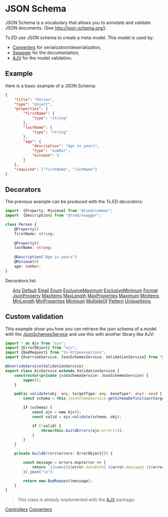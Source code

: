 # JSON Schema

JSON Schema is a vocabulary that allows you to annotate and validate JSON documents. (See http://json-schema.org/).

Ts.ED use JSON schema to create a meta model. This model is used by:

 - [Converters](documents/converters.md) for serialization/deserialization,
 - [Swagger](tutorials/swagger.md) for the documentation,
 - [AJV](tutorials/ajv.md) for the model validation.


## Example

Here is a basic example of a JSON Schema:

```json
{
    "title": "Person",
    "type": "object",
    "properties": {
        "firstName": {
            "type": "string"
        },
        "lastName": {
            "type": "string"
        },
        "age": {
            "description": "Age in years",
            "type": "number",
            "minimum": 0
        }
    },
    "required": ["firstName", "lastName"]
}
```

## Decorators

The previous example can be produced with the Ts.ED decorators:

```typescript
import  {Property, Minimum} from "@tsed/common";
import  {Description} from "@tsed/swagger";

class Person {
    @Property()
    firstName: string;
    
    @Property()
    lastName: string;
    
    @Description("Age in years")
    @Minimum(0)
    age: number;
}
```

Decorators list:

<ul class="api-list" style="display: block;">
<li class="api-item" data-symbol="common/jsonschema;Any;decorator;@;false;false;false;false" style="display: inline-block;"><a href="#/api/common/jsonschema/any" class="symbol-container deprecated symbol-type-decorator symbol-name-commonjsonschema-Any" title="Any"><span class="symbol decorator"></span>Any</a></li>
<li class="api-item" data-symbol="common/jsonschema;Default;decorator;@;false;false;false;false" style="display: inline-block;"><a href="#/api/common/jsonschema/default" class="symbol-container deprecated symbol-type-decorator symbol-name-commonjsonschema-Default" title="Default"><span class="symbol decorator"></span>Default</a></li>
<li class="api-item" data-symbol="common/jsonschema;Email;decorator;@;false;false;false;false" style="display: inline-block;"><a href="#/api/common/jsonschema/email" class="symbol-container deprecated symbol-type-decorator symbol-name-commonjsonschema-Email" title="Email"><span class="symbol decorator"></span>Email</a></li>
<li class="api-item" data-symbol="common/jsonschema;Enum;decorator;@;false;false;false;false" style="display: inline-block;"><a href="#/api/common/jsonschema/enum" class="symbol-container deprecated symbol-type-decorator symbol-name-commonjsonschema-Enum" title="Enum"><span class="symbol decorator"></span>Enum</a></li>
<li class="api-item" data-symbol="common/jsonschema;ExclusiveMaximum;decorator;@;false;false;false;false" style="display: inline-block;"><a href="#/api/common/jsonschema/exclusivemaximum" class="symbol-container deprecated symbol-type-decorator symbol-name-commonjsonschema-ExclusiveMaximum" title="ExclusiveMaximum"><span class="symbol decorator"></span>ExclusiveMaximum</a></li>
<li class="api-item" data-symbol="common/jsonschema;ExclusiveMinimum;decorator;@;false;false;false;false" style="display: inline-block;"><a href="#/api/common/jsonschema/exclusiveminimum" class="symbol-container deprecated symbol-type-decorator symbol-name-commonjsonschema-ExclusiveMinimum" title="ExclusiveMinimum"><span class="symbol decorator"></span>ExclusiveMinimum</a></li>
<li class="api-item" data-symbol="common/jsonschema;Format;decorator;@;false;false;false;false" style="display: inline-block;"><a href="#/api/common/jsonschema/format" class="symbol-container deprecated symbol-type-decorator symbol-name-commonjsonschema-Format" title="Format"><span class="symbol decorator"></span>Format</a></li>
<li class="api-item" data-symbol="common/jsonschema;JsonProperty;decorator;@;false;false;false;false" style="display: inline-block;"><a href="#/api/common/jsonschema/jsonproperty" class="symbol-container deprecated symbol-type-decorator symbol-name-commonjsonschema-JsonProperty" title="JsonProperty"><span class="symbol decorator"></span>JsonProperty</a></li>
<li class="api-item" data-symbol="common/jsonschema;MaxItems;decorator;@;false;false;false;false" style="display: inline-block;"><a href="#/api/common/jsonschema/maxitems" class="symbol-container deprecated symbol-type-decorator symbol-name-commonjsonschema-MaxItems" title="MaxItems"><span class="symbol decorator"></span>MaxItems</a></li>
<li class="api-item" data-symbol="common/jsonschema;MaxLength;decorator;@;false;false;false;false" style="display: inline-block;"><a href="#/api/common/jsonschema/maxlength" class="symbol-container deprecated symbol-type-decorator symbol-name-commonjsonschema-MaxLength" title="MaxLength"><span class="symbol decorator"></span>MaxLength</a></li>
<li class="api-item" data-symbol="common/jsonschema;MaxProperties;decorator;@;false;false;false;false" style="display: inline-block;"><a href="#/api/common/jsonschema/maxproperties" class="symbol-container deprecated symbol-type-decorator symbol-name-commonjsonschema-MaxProperties" title="MaxProperties"><span class="symbol decorator"></span>MaxProperties</a></li>
<li class="api-item" data-symbol="common/jsonschema;Maximum;decorator;@;false;false;false;false" style="display: inline-block;"><a href="#/api/common/jsonschema/maximum" class="symbol-container deprecated symbol-type-decorator symbol-name-commonjsonschema-Maximum" title="Maximum"><span class="symbol decorator"></span>Maximum</a></li>
<li class="api-item" data-symbol="common/jsonschema;MinItems;decorator;@;false;false;false;false" style="display: inline-block;"><a href="#/api/common/jsonschema/minitems" class="symbol-container deprecated symbol-type-decorator symbol-name-commonjsonschema-MinItems" title="MinItems"><span class="symbol decorator"></span>MinItems</a></li>
<li class="api-item" data-symbol="common/jsonschema;MinLength;decorator;@;false;false;false;false" style="display: inline-block;"><a href="#/api/common/jsonschema/minlength" class="symbol-container deprecated symbol-type-decorator symbol-name-commonjsonschema-MinLength" title="MinLength"><span class="symbol decorator"></span>MinLength</a></li>
<li class="api-item" data-symbol="common/jsonschema;MinProperties;decorator;@;false;false;false;false" style="display: inline-block;"><a href="#/api/common/jsonschema/minproperties" class="symbol-container deprecated symbol-type-decorator symbol-name-commonjsonschema-MinProperties" title="MinProperties"><span class="symbol decorator"></span>MinProperties</a></li>
<li class="api-item" data-symbol="common/jsonschema;Minimum;decorator;@;false;false;false;false" style="display: inline-block;"><a href="#/api/common/jsonschema/minimum" class="symbol-container deprecated symbol-type-decorator symbol-name-commonjsonschema-Minimum" title="Minimum"><span class="symbol decorator"></span>Minimum</a></li>
<li class="api-item" data-symbol="common/jsonschema;MultipleOf;decorator;@;false;false;false;false" style="display: inline-block;"><a href="#/api/common/jsonschema/multipleof" class="symbol-container deprecated symbol-type-decorator symbol-name-commonjsonschema-MultipleOf" title="MultipleOf"><span class="symbol decorator"></span>MultipleOf</a></li>
<li class="api-item" data-symbol="common/jsonschema;Pattern;decorator;@;false;false;false;false" style="display: inline-block;"><a href="#/api/common/jsonschema/pattern" class="symbol-container deprecated symbol-type-decorator symbol-name-commonjsonschema-Pattern" title="Pattern"><span class="symbol decorator"></span>Pattern</a></li>
<li class="api-item" data-symbol="common/jsonschema;UniqueItems;decorator;@;false;false;false;false" style="display: inline-block;"><a href="#/api/common/jsonschema/uniqueitems" class="symbol-container deprecated symbol-type-decorator symbol-name-commonjsonschema-UniqueItems" title="UniqueItems"><span class="symbol decorator"></span>UniqueItems</a></li>
</ul>

## Custom validation

This example show you how you can retrieve the json schema of a model with the [JsonSchemesService](api/common/jsonschema/jsonschemesservice.md) and use this with another library like AJV:

```typescript
import * as Ajv from "ajv";
import {ErrorObject} from "ajv";
import {BadRequest} from "ts-httpexceptions";
import {OverrideService, JsonSchemesService, ValidationService} from "@tsed/common";

@OverrideService(ValidationService)
export class AjvService extends ValidationService {
    constructor(private jsonSchemaService: JsonSchemesService) {
        super();
    }

    public validate(obj: any, targetType: any, baseType?: any): void {
        const schema = this.jsonSchemaService.getSchemaDefinition(targetType);

        if (schema) {
            const ajv = new Ajv();
            const valid = ajv.validate(schema, obj);

            if (!valid) {
                throw(this.buildErrors(ajv.errors!));
            }
        }
    }

    private buildErrors(errors: ErrorObject[]) {

        const message = errors.map(error => {
            return `{{name}}${error.dataPath} ${error.message} (${error.keyword})`;
        }).join("\n");

        return new BadRequest(message);
    }
}
```

> This class is already implemented with the [AJV](tutorials/ajv.md) package.

<div class="guide-links">
<a href="#/docs/services/overview">Controllers</a>
<a href="#/docs/converters">Converters</a>
</div>